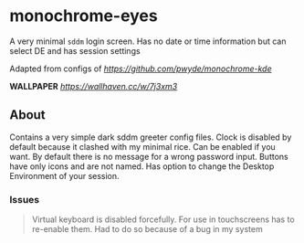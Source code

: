 # monochrome-eyes
A very minimal `sddm` login screen.
Has no date or time information but can select DE and has session settings

Adapted from configs of *https://github.com/pwyde/monochrome-kde*

**WALLPAPER**
*https://wallhaven.cc/w/7j3xm3*
## About ##
Contains a very simple dark sddm greeter config files. Clock is disabled by default because it clashed with my minimal rice. Can be enabled if you want. 
By default there is no message for a wrong password input. Buttons have only icons and are not named. Has option to change the Desktop Environment of your session.
### Issues ###
>Virtual keyboard is disabled forcefully. For use in touchscreens has to re-enable them. Had to do so because of a bug in my system

